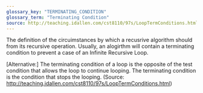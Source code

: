 ```yaml
---
glossary_key: "TERMINATING_CONDITION"
glossary_term: "Terminating Condition"
source: http://teaching.idallen.com/cst8110/97s/LoopTermConditions.html
---
```


The definition of the circuimstances by which a recusrive algorithm should from its recursive operation. Usually, an alogirthm will contain a terminating condition to prevent a case of an Infinite Recursive Loop.

[Alternative:] The terminating condition of a loop is the opposite of the test condition that allows the loop to continue looping. The terminating condition is the condition that stops the looping. (Source: http://teaching.idallen.com/cst8110/97s/LoopTermConditions.html)
